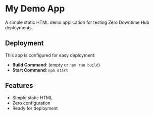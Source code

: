 # My Demo App

A simple static HTML demo application for testing Zero Downtime Hub deployments.

## Deployment

This app is configured for easy deployment:

- **Build Command**: (empty or `npm run build`)
- **Start Command**: `npm start`

## Features

- Simple static HTML
- Zero configuration
- Ready for deployment
